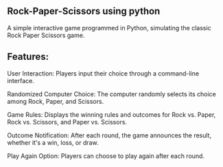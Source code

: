 
## Rock-Paper-Scissors using python


  A simple interactive game programmed in Python, simulating the classic Rock Paper Scissors game.



## Features:

User Interaction: Players input their choice through a command-line interface.


Randomized Computer Choice: The computer randomly selects its choice among Rock, Paper, and Scissors.

Game Rules: Displays the winning rules and outcomes for Rock vs. Paper, Rock vs. Scissors, and Paper vs. Scissors.


Outcome Notification: After each round, the game announces the result, whether it's a win, loss, or draw.


Play Again Option: Players can choose to play again after each round.



